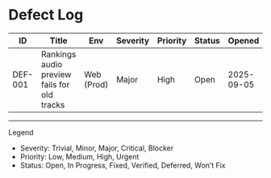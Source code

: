 # Defect Log

| ID      | Title                                 | Env        | Severity | Priority | Status                               | Opened     | Links |
|---------|----------------------------------------|------------|----------|----------|--------------------------------------|------------|-------|
| DEF-001 | Rankings audio preview fails for old tracks | Web (Prod) | Major    | High     | <span class="pill open">Open</span> | 2025-09-05 | [Details](./defects/DEF-001.md) · [HAR](../assets/evidence/DEF-001.har) |

---

Legend  
- Severity: Trivial, Minor, Major, Critical, Blocker  
- Priority: Low, Medium, High, Urgent  
- Status: Open, In Progress, Fixed, Verified, Deferred, Won’t Fix
